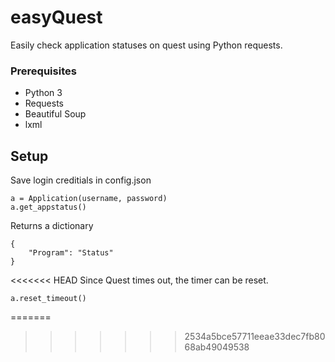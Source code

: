 # easyQuest

Easily check application statuses on quest using Python requests.

### Prerequisites
- Python 3  
- Requests  
- Beautiful Soup  
- lxml

## Setup
Save login creditials in config.json

```
a = Application(username, password)
a.get_appstatus()
```
Returns a dictionary
```
{
    "Program": "Status"
}
```
<<<<<<< HEAD
Since Quest times out, the timer can be reset.
```
a.reset_timeout()
```
=======
>>>>>>> 2534a5bce57711eeae33dec7fb8068ab49049538
